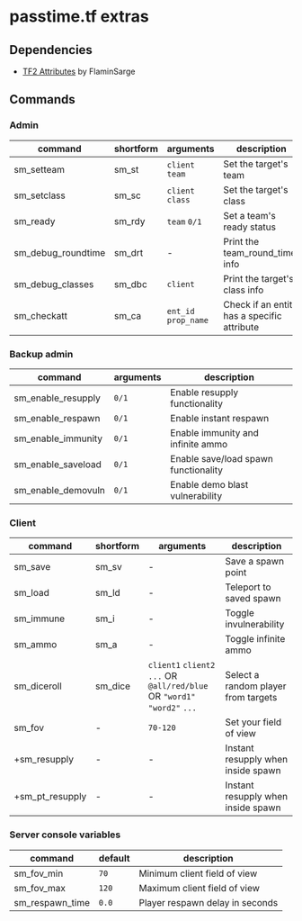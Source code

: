 # passtime.tf extras

## Dependencies

- [TF2 Attributes](https://github.com/FlaminSarge/tf2attributes) by FlaminSarge

## Commands

### Admin

| command            | shortform | arguments            | description                                 |
|--------------------|-----------|----------------------|---------------------------------------------|
| sm_setteam         | sm_st     | `client` `team`      | Set the target's team                       |
| sm_setclass        | sm_sc     | `client` `class`     | Set the target's class                      |
| sm_ready           | sm_rdy    | `team` `0/1`         | Set a team's ready status                   |
| sm_debug_roundtime | sm_drt    | -                    | Print the team_round_timer info             |
| sm_debug_classes   | sm_dbc    | `client`             | Print the target's class info               |
| sm_checkatt        | sm_ca     | `ent_id` `prop_name` | Check if an entity has a specific attribute |

### Backup admin

| command            | arguments | description                          |
|--------------------|-----------|--------------------------------------|
| sm_enable_resupply | `0/1`     | Enable resupply functionality        |
| sm_enable_respawn  | `0/1`     | Enable instant respawn               |
| sm_enable_immunity | `0/1`     | Enable immunity and infinite ammo    |
| sm_enable_saveload | `0/1`     | Enable save/load spawn functionality |
| sm_enable_demovuln | `0/1`     | Enable demo blast vulnerability      |

### Client

| command         | shortform | arguments                                                                 | description                                                |
|-----------------|-----------|---------------------------------------------------------------------------|------------------------------------------------------------|
| sm_save         | sm_sv     | -                                                                         | Save a spawn point                                         |
| sm_load         | sm_ld     | -                                                                         | Teleport to saved spawn                                    |
| sm_immune       | sm_i      | -                                                                         | Toggle invulnerability                                     |
| sm_ammo         | sm_a      | -                                                                         | Toggle infinite ammo                                       |
| sm_diceroll     | sm_dice   | `client1` `client2` `...` OR `@all/red/blue` OR `"word1"` `"word2"` `...` | Select a random player from targets                        |
| sm_fov          | -         | `70-120`                                                                  | Set your field of view                                     |
| +sm_resupply    | -         | -                                                                         | Instant resupply when inside spawn                         |
| +sm_pt_resupply | -         | -                                                                         | Instant resupply when inside spawn                         |

### Server console variables

| command         | default | description                     |
|-----------------|---------|---------------------------------|
| sm_fov_min      | `70`    | Minimum client field of view    |
| sm_fov_max      | `120`   | Maximum client field of view    |
| sm_respawn_time | `0.0`   | Player respawn delay in seconds |
